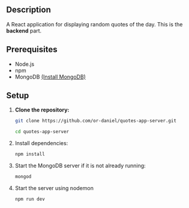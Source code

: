 ## Description

A React application for displaying random quotes of the day. This is the **backend** part.

## Prerequisites

- Node.js
- npm
- MongoDB [(Install MongoDB)](https://docs.mongodb.com/manual/installation/)

## Setup

1. **Clone the repository:**

   ```sh
   git clone https://github.com/or-daniel/quotes-app-server.git

   cd quotes-app-server
   ```

2. Install dependencies:

   ```sh
   npm install
   ```

3. Start the MongoDB server if it is not already running:

   ```sh
   mongod
   ```

4. Start the server using nodemon
   ```sh
   npm run dev
   ```
